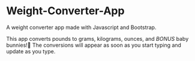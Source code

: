 # Weight-Converter-App
A weight converter app made with Javascript and Bootstrap.

This app converts pounds to grams, kilograms, ounces, and *BONUS* baby bunnies!🐰
The conversions will appear as soon as you start typing and update as you type.
